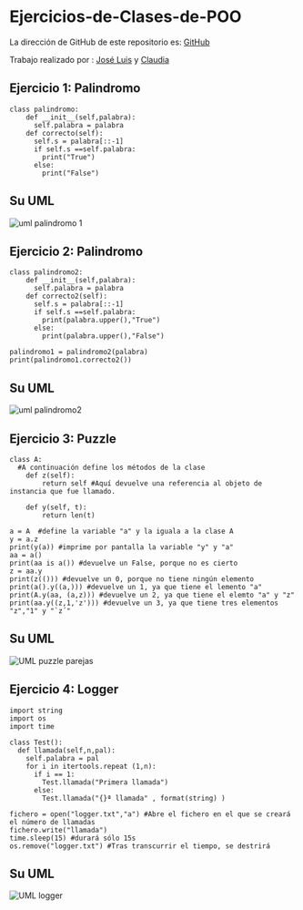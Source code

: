# Ejercicios-de-Clases-de-POO

La dirección de GitHub de este repositorio es: [GitHub](https://github.com/joseluis031/Ejercicios-de-Clases-de-POO.git)

Trabajo realizado por :
[José Luis](https://github.com/joseluis031) y
[Claudia](https://github.com/claudiaalozano)

## Ejercicio 1: Palindromo
```palabra = input("Introduce la palabra que quieras comprobar si es un palindromo: ")
class palindromo:
    def __init__(self,palabra):
      self.palabra = palabra
    def correcto(self):
      self.s = palabra[::-1]
      if self.s ==self.palabra:
        print("True")
      else: 
        print("False")
```
## Su UML
![uml palindromo 1](https://user-images.githubusercontent.com/91721888/159445832-0808970e-4ffe-45be-ab91-02d378f5eaf1.png)


## Ejercicio 2: Palindromo
```palabra = input("Introduce la palabra que quieras comprobar si es un palindromo: ")
class palindromo2:
    def __init__(self,palabra):
      self.palabra = palabra
    def correcto2(self):
      self.s = palabra[::-1]
      if self.s ==self.palabra:
        print(palabra.upper(),"True")
      else: 
        print(palabra.upper(),"False")

palindromo1 = palindromo2(palabra)
print(palindromo1.correcto2())
```
## Su UML
![uml palindromo2](https://user-images.githubusercontent.com/91721888/159445872-ac0fa203-e213-4da9-b3e9-99a70a5b1901.png)


## Ejercicio 3: Puzzle
```#Define la clase padre
class A:
  #A continuación define los métodos de la clase 
    def z(self): 
        return self #Aquí devuelve una referencia al objeto de instancia que fue llamado.
 
    def y(self, t): 
        return len(t) 
 
a = A  #define la variable "a" y la iguala a la clase A
y = a.z 
print(y(a)) #imprime por pantalla la variable "y" y "a"
aa = a() 
print(aa is a()) #devuelve un False, porque no es cierto
z = aa.y 
print(z(())) #devuelve un 0, porque no tiene ningún elemento
print(a().y((a,))) #devuelve un 1, ya que tiene el lemento "a"
print(A.y(aa, (a,z))) #devuelve un 2, ya que tiene el elemto "a" y "z"
print(aa.y((z,1,'z'))) #devuelve un 3, ya que tiene tres elementos "z","1" y "`z´"
```
## Su UML
![UML puzzle parejas](https://user-images.githubusercontent.com/91722847/159485428-6b01524f-9bef-464e-aa7d-9a27b4ee7248.png)

## Ejercicio 4: Logger
```import itertools
import string
import os
import time

class Test():
  def llamada(self,n,pal):
    self.palabra = pal
    for i in itertools.repeat (1,n):
      if i == 1:
        Test.llamada("Primera llamada")
      else:
        Test.llamada("{}ª llamada" , format(string) )

fichero = open("logger.txt","a") #Abre el fichero en el que se creará el número de llamadas
fichero.write("llamada")
time.sleep(15) #durará sólo 15s
os.remove("logger.txt") #Tras transcurrir el tiempo, se destrirá
```
## Su UML
![UML logger](https://user-images.githubusercontent.com/91722847/159484222-08525ec2-8a5c-4f54-87a9-1505fbe844d9.png)

